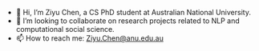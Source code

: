 - 👋 Hi, I’m Ziyu Chen, a CS PhD student at Australian National University.
- 💞️ I’m looking to collaborate on research projects related to NLP and computational social science.
- 📫 How to reach me: Ziyu.Chen@anu.edu.au
<!---
ZiyuChen0410/ZiyuChen0410 is a ✨ special ✨ repository because its `README.md` (this file) appears on your GitHub profile.
You can click the Preview link to take a look at your changes.
--->
